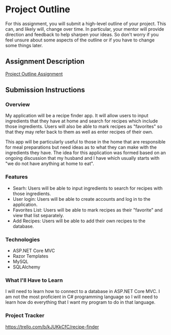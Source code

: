 # Project Outline
For this assignment, you will submit a high-level outline of your project. This can, and likely will, change over time. In particular, your mentor will provide direction and feedback to help sharpen your ideas. So don't worry if you feel unsure about some aspects of the outline or if you have to change some things later.

## Assignment Description
[Project Outline Assignment](https://education.launchcode.org/liftoff/modules/assignments/project-outline)

## Submission Instructions

### Overview
My application will be a recipe finder app. It will allow users to input ingredients that they have at home and search for recipes which include those ingredients. Users will also be able to mark recipes as "favorites" so that they may refer back to them as well as enter recipes of their own. 

This app will be particularly useful to those in the home that are responsible for meal preparations but need ideas as to what they can make with the ingredients they have. The idea for this application was formed based on an ongoing discussion that my husband and I have which usually starts with "we do not have anything at home to eat".

### Features
- Searh: Users will be able to input ingredients to search for recipes with those ingredients. 
- User login: Users will be able to create accounts and log in to the application.
- Favorites List: Users will be able to mark recipes as their "favorite" and view that list separately. 
- Add Recipes: Users will be able to add their own recipes to the database. 

### Technologies
- ASP.NET Core MVC
- Razor Templates
- MySQL
- SQLAlchemy

### What I'll Have to Learn
I will need to learn how to connect to a database in ASP.NET Core MVC. I am not the most proficient in C# programming language so I will need to learn how do everything that I want my program to do in that language. 

### Project Tracker
https://trello.com/b/kJUKkCfC/recipe-finder
